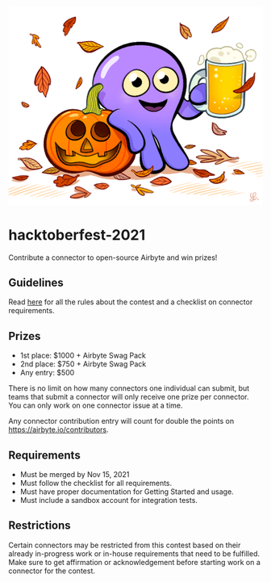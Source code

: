 ![](./assets/airbyte-oktoberfest.png)
# hacktoberfest-2021
Contribute a connector to open-source Airbyte and win prizes!

## Guidelines

Read [here](GUIDELINES.md) for all the rules about the contest and a checklist on connector requirements.

## Prizes

* 1st place: $1000 + Airbyte Swag Pack
* 2nd place: $750 + Airbyte Swag Pack
* Any entry: $500

There is no limit on how many connectors one individual can submit, but teams that submit a connector will only receive one prize per connector. You can only work on one connector issue at a time.

Any connector contribution entry will count for double the points on https://airbyte.io/contributors.

## Requirements
* Must be merged by Nov 15, 2021
* Must follow the checklist for all requirements.
* Must have proper documentation for Getting Started and usage.
* Must include a sandbox account for integration tests.

## Restrictions
Certain connectors may be restricted from this contest based on their already in-progress work or in-house requirements that need to be fulfilled. Make sure to get affirmation or acknowledgement before starting work on a connector for the contest.
